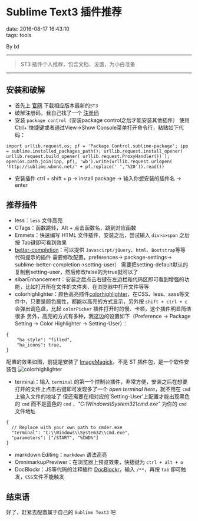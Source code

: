 # Sublime Text3 插件推荐  
date: 2016-08-17 16:43:10  
tags: tools  

By lxl

------

> ST3 插件个人推荐，包含文档、设置，为小白准备

------

## 安装和破解
- 首先上 [官网](http://www.sublimetext.com/3) 下载相应版本最新的`ST3`
- 破解注册码，我自己找了一个 [注册码](http://blog.sina.com.cn/s/blog_7f5571aa0102w3xq.html)
- 安装 `package control`（安装package control之后才能安装其他插件）
使用Ctrl+`快捷键或者通过View->Show Console菜单打开命令行，粘贴如下代码：
``````
import urllib.request,os; pf = 'Package Control.sublime-package'; ipp = sublime.installed_packages_path(); urllib.request.install_opener( urllib.request.build_opener( urllib.request.ProxyHandler()) ); open(os.path.join(ipp, pf), 'wb').write(urllib.request.urlopen( 'http://sublime.wbond.net/' + pf.replace(' ','%20')).read())
``````
- 安装插件 ctrl + shift + p -> install package -> 输入你想安装的插件名 -> enter

## 推荐插件
- less：`less` 文件高亮
- CTags：函数跳转，Alt + 点击函数名，跳到对应函数
- Emmets：快速编写 HTML 文件插件，安装之后，尝试输入 `div>a>span` 之后按 Tab键即可看到效果
- [better-completion](https://github.com/Pleasurazy/Sublime-Better-Completion)：可以提供 `Javascirpt/jQuery`、`html`、`Bootstrap`等等 代码提示的插件 需要修改配置，preferences-> package-settings-> sublime-better-completion->setting-user）
  需要把setting-default默认的复制到setting-user，然后修改false的为true就可以了
- sibarEnhancement：安装之后点击右键在左边栏和代码区即可看到增强的功能，比如打开所在文件的文件夹、在浏览器中打开文件等等
- colorhighlighter：颜色高亮插件[colorhighlighter](https://github.com/Monnoroch/ColorHighlighter)，在CSS、less、sass等文件中，只要是颜色属性，都能以高亮的方式显示，另外按 `shift + ctrl + c` 会弹出调色盘，比起 `colorPicker` 插件打开时的慢、卡顿，这个插件明显简洁很多
另外，高亮的方式有多种，我这边的设置如下（Preference -> Package Setting -> Color Highlighter -> Setting-User）：
````
{
    "ha_style": "filled",
    "ha_icons": true,
}

````
配置的效果如图，前提是安装了 [ImageMagick](http://www.imagemagick.org/script/binary-releases.php)，不是 ST 插件包，是一个软件安装包
![colorhighlighter](https://camo.githubusercontent.com/e13f5346a650e7e3fc2269fd4de3904d78c8fd1e/687474703a2f2f692e696d6775722e636f6d2f55506d456b30392e706e67)

- terminal：输入 `terminal` 的第一个控制台插件，非常方便，安装之后在想要打开的文件上点击右键即可发现多了一个 *open terminal here*，就不用在 `cmd`  上输入文件的地址了
但还需要在相对应的'Setting-User'上配置才能出现黑色的 `cmd` 而不是蓝色的 `cmd` ，*"C:\\Windows\\System32\\cmd.exe"* 为你的 `cmd` 文件地址
`````
{
  // Replace with your own path to cmder.exe
  "terminal": "C:\\Windows\\System32\\cmd.exe",
  "parameters": ["/START", "%CWD%"]
}
`````
- markdown Editing：`markdown` 语法高亮
- OmnimarkupPreviwer：在浏览器上预览效果，快捷键为 `ctrl + alt + o`
- DocBlockr：JS等代码的注释插件 [DocBlockr](https://github.com/spadgos/sublime-jsdocs)，输入 `/**`，再按 `tab` 即可触发，`CSS`文件不能触发

## 结束语
好了，赶紧去配置属于自己的 `Sublime Text3` 吧
